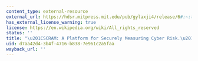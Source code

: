 ```yaml
---
content_type: external-resource
external_url: https://hdsr.mitpress.mit.edu/pub/gylaxji4/release/6#:~:text=We%20develop%20a%20new%20cryptographic,cyberattacks%2C%20penetrations%2C%20and%20losses.
has_external_license_warning: true
license: https://en.wikipedia.org/wiki/All_rights_reserved
status: ''
title: "\u201CSCRAM: A Platform for Securely Measuring Cyber Risk.\u201D"
uid: d7aa42d4-3b4f-4716-b838-7e961c2a5faa
wayback_url: ''
---
```

